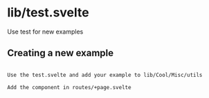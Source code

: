 # lib/test.svelte

Use test for new examples

## Creating a new example

```bash

Use the test.svelte and add your example to lib/Cool/Misc/utils

Add the component in routes/+page.svelte
```